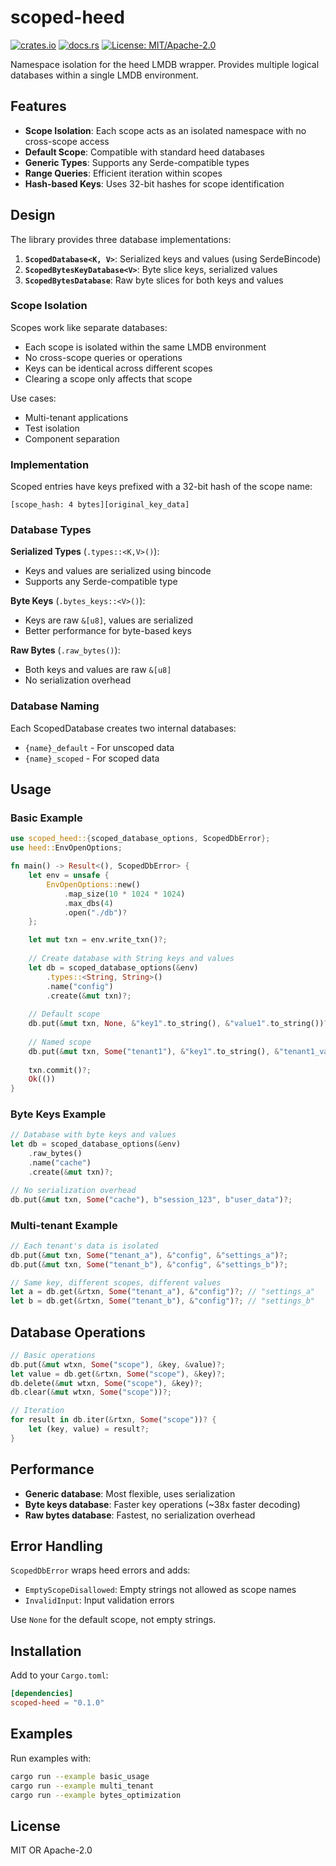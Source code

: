 # scoped-heed

[![crates.io](https://img.shields.io/crates/v/scoped-heed.svg)](https://crates.io/crates/scoped-heed)
[![docs.rs](https://docs.rs/scoped-heed/badge.svg)](https://docs.rs/scoped-heed)
[![License: MIT/Apache-2.0](https://img.shields.io/badge/license-MIT%2FApache--2.0-blue.svg)](LICENSE)

Namespace isolation for the heed LMDB wrapper. Provides multiple logical databases within a single LMDB environment.

## Features

- **Scope Isolation**: Each scope acts as an isolated namespace with no cross-scope access
- **Default Scope**: Compatible with standard heed databases
- **Generic Types**: Supports any Serde-compatible types
- **Range Queries**: Efficient iteration within scopes
- **Hash-based Keys**: Uses 32-bit hashes for scope identification

## Design

The library provides three database implementations:

1. **`ScopedDatabase<K, V>`**: Serialized keys and values (using SerdeBincode)
2. **`ScopedBytesKeyDatabase<V>`**: Byte slice keys, serialized values
3. **`ScopedBytesDatabase`**: Raw byte slices for both keys and values

### Scope Isolation

Scopes work like separate databases:
- Each scope is isolated within the same LMDB environment
- No cross-scope queries or operations
- Keys can be identical across different scopes
- Clearing a scope only affects that scope

Use cases:
- Multi-tenant applications
- Test isolation
- Component separation

### Implementation

Scoped entries have keys prefixed with a 32-bit hash of the scope name:
```
[scope_hash: 4 bytes][original_key_data]
```

### Database Types

**Serialized Types** (`.types::<K,V>()`):
- Keys and values are serialized using bincode
- Supports any Serde-compatible type

**Byte Keys** (`.bytes_keys::<V>()`):
- Keys are raw `&[u8]`, values are serialized
- Better performance for byte-based keys

**Raw Bytes** (`.raw_bytes()`):
- Both keys and values are raw `&[u8]`
- No serialization overhead

### Database Naming

Each ScopedDatabase creates two internal databases:
- `{name}_default` - For unscoped data
- `{name}_scoped` - For scoped data

## Usage

### Basic Example

```rust
use scoped_heed::{scoped_database_options, ScopedDbError};
use heed::EnvOpenOptions;

fn main() -> Result<(), ScopedDbError> {
    let env = unsafe {
        EnvOpenOptions::new()
            .map_size(10 * 1024 * 1024)
            .max_dbs(4)
            .open("./db")?
    };

    let mut txn = env.write_txn()?;
    
    // Create database with String keys and values
    let db = scoped_database_options(&env)
        .types::<String, String>()
        .name("config")
        .create(&mut txn)?;
    
    // Default scope
    db.put(&mut txn, None, &"key1".to_string(), &"value1".to_string())?;
    
    // Named scope
    db.put(&mut txn, Some("tenant1"), &"key1".to_string(), &"tenant1_value1".to_string())?;
    
    txn.commit()?;
    Ok(())
}
```

### Byte Keys Example

```rust
// Database with byte keys and values
let db = scoped_database_options(&env)
    .raw_bytes()
    .name("cache")
    .create(&mut txn)?;

// No serialization overhead
db.put(&mut txn, Some("cache"), b"session_123", b"user_data")?;
```

### Multi-tenant Example

```rust
// Each tenant's data is isolated
db.put(&mut txn, Some("tenant_a"), &"config", &"settings_a")?;
db.put(&mut txn, Some("tenant_b"), &"config", &"settings_b")?;

// Same key, different scopes, different values
let a = db.get(&rtxn, Some("tenant_a"), &"config")?; // "settings_a"
let b = db.get(&rtxn, Some("tenant_b"), &"config")?; // "settings_b"
```

## Database Operations

```rust
// Basic operations
db.put(&mut wtxn, Some("scope"), &key, &value)?;
let value = db.get(&rtxn, Some("scope"), &key)?;
db.delete(&mut wtxn, Some("scope"), &key)?;
db.clear(&mut wtxn, Some("scope"))?;

// Iteration
for result in db.iter(&rtxn, Some("scope"))? {
    let (key, value) = result?;
}
```


## Performance

- **Generic database**: Most flexible, uses serialization
- **Byte keys database**: Faster key operations (~38x faster decoding)
- **Raw bytes database**: Fastest, no serialization overhead


## Error Handling

`ScopedDbError` wraps heed errors and adds:
- `EmptyScopeDisallowed`: Empty strings not allowed as scope names
- `InvalidInput`: Input validation errors

Use `None` for the default scope, not empty strings.

## Installation

Add to your `Cargo.toml`:

```toml
[dependencies]
scoped-heed = "0.1.0"
```

## Examples

Run examples with:

```bash
cargo run --example basic_usage
cargo run --example multi_tenant
cargo run --example bytes_optimization
```

## License

MIT OR Apache-2.0